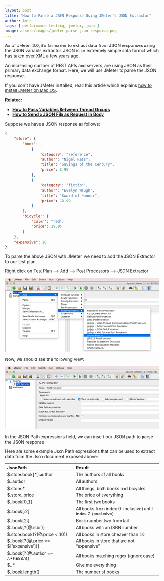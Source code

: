 ```yaml
---
layout: post
title: "How to Parse a JSON Response Using JMeter's JSON Extractor"
author: Amir
tags: [ performance testing, jmeter, json ]
image: assets/images/jmeter-parse-json-response.png
---
```

As of JMeter 3.0, it’s far easier to extract data from JSON responses using the JSON variable extractor. JSON is an extremely simple data format which has taken over XML a few years ago.

An increasing number of REST APIs and servers, are using JSON as their primary data exchange format. Here, we will use JMeter to parse the JSON response.

If you don't have JMeter installed, read this article which explains [how to install JMeter on Mac OS](https://www.testingexcellence.com/install-jmeter-extra-plugins-mac-os-using-homebrew/).

**Related:**

*   **[How to Pass Variables Between Thread Groups](https://www.testingexcellence.com/jmeter-pass-variables-between-thread-groups/)**
*   **[How to Send a JSON File as Request in Body](https://www.testingexcellence.com/jmeter-tutorial-how-to-send-a-json-file-as-request-in-body/)**

Suppose we have a JSON response as follows:

```json
{
    "store": {
        "book": [
            {
                "category": "reference",
                "author": "Nigel Rees",
                "title": "Sayings of the Century",
                "price": 8.95
            },
            {
                "category": "fiction",
                "author": "Evelyn Waugh",
                "title": "Sword of Honour",
                "price": 12.99
            }
        ],
        "bicycle": {
            "color": "red",
            "price": 19.95
        }
    },
    "expensive": 10
}
```

To parse the above JSON with JMeter, we need to add the JSON Extractor to our test plan.

Right click on Test Plan --> Add --> Post Processors --> JSON Extractor

[![jmeter json extractor parser](/assets/images/jmeter-json-extractor-plugin.png)](/assets/images/jmeter-json-extractor-plugin.png)

Now, we should see the following view:

[![json extractor jmeter](/assets/images/jmeter-json-parse.png)](/assets/images/jmeter-json-parse.png)

In the JSON Path expressions field, we can insert our JSON path to parse the JSON response

Here are some example Json Path expressions that can be used to extract data from the Json document exposed above:

<table>

<thead>

<tr>

<th align="left">JsonPath</th>

<th align="left">Result</th>

</tr>

</thead>

<tbody>

<tr>

<td align="left">$.store.book[*].author</td>

<td align="left">The authors of all books</td>

</tr>

<tr>

<td align="left">$..author</td>

<td align="left">All authors</td>

</tr>

<tr>

<td align="left">$.store.*</td>

<td align="left">All things, both books and bicycles</td>

</tr>

<tr>

<td align="left">$.store..price</td>

<td align="left">The price of everything</td>

</tr>

<tr>

<td align="left">$..book[0,1]</td>

<td align="left">The first two books</td>

</tr>

<tr>

<td align="left">$..book[:2]</td>

<td align="left">All books from index 0 (inclusive) until index 2 (exclusive)</td>

</tr>

<tr>

<td align="left">$..book[2:]</td>

<td align="left">Book number two from tail</td>

</tr>

<tr>

<td align="left">$..book[?(@.isbn)]</td>

<td align="left">All books with an ISBN number</td>

</tr>

<tr>

<td align="left">$.store.book[?(@.price < 10)]</td>

<td align="left">All books in store cheaper than 10</td>

</tr>

<tr>

<td align="left">$..book[?(@.price <= $[‘expensive’])]</td>

<td align="left">All books in store that are not “expensive”</td>

</tr>

<tr>

<td align="left">$..book[?(@.author =~ /.*REES/i)]</td>

<td align="left">All books matching regex (ignore case)</td>

</tr>

<tr>

<td align="left">$..*</td>

<td align="left">Give me every thing</td>

</tr>

<tr>

<td align="left">$..book.length()</td>

<td align="left">The number of books</td>

</tr>

</tbody>

</table>